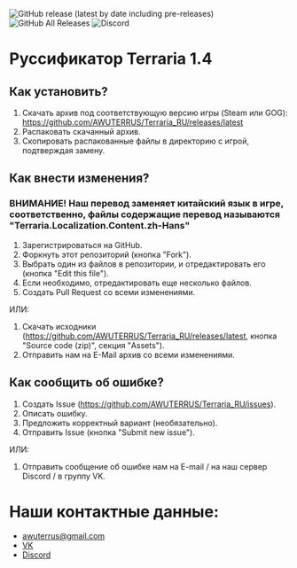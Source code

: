 ![GitHub release (latest by date including pre-releases)](https://img.shields.io/github/v/release/AWUTERRUS/Terraria_RU?include_prereleases)
![GitHub All Releases](https://img.shields.io/github/downloads/AWUTERRUS/Terraria_RU/total)
![Discord](https://img.shields.io/discord/728059389511991408)

# Руссификатор Terraria 1.4

## Как установить?
1. Скачать архив под соответствующую версию игры (Steam или GOG): https://github.com/AWUTERRUS/Terraria_RU/releases/latest
2. Распаковать скачанный архив.
3. Скопировать распакованные файлы в директорию с игрой, подтверждая замену.

## Как внести изменения?
### ВНИМАНИЕ! Наш перевод заменяет китайский язык в игре, соответственно, файлы содержащие перевод называются "Terraria.Localization.Content.zh-Hans"

1. Зарегистрироваться на GitHub.
2. Форкнуть этот репозиторий (кнопка "Fork").
3. Выбрать один из файлов в репозитории, и отредактировать его (кнопка "Edit this file").
4. Если необходимо, отредактировать еще несколько файлов.
4. Создать Pull Request со всеми изменениями.

ИЛИ:
1. Скачать исходники (https://github.com/AWUTERRUS/Terraria_RU/releases/latest, кнопка "Source code (zip)", секция "Assets").
2. Отправить нам на E-Mail архив со всеми изменениями.

## Как сообщить об ошибке?
1. Создать Issue (https://github.com/AWUTERRUS/Terraria_RU/issues).
2. Описать ошибку.
3. Предложить корректный вариант (необязательно).
4. Отправить Issue (кнопка "Submit new issue").

ИЛИ:
1. Отправить сообщение об ошибке нам на E-mail / на наш сервер Discord / в группу VK.

# Наши контактные данные:
* awuterrus@gmail.com
* [VK](https://vk.com)
* [Discord](https://discord.gg/ArWFNPA)
